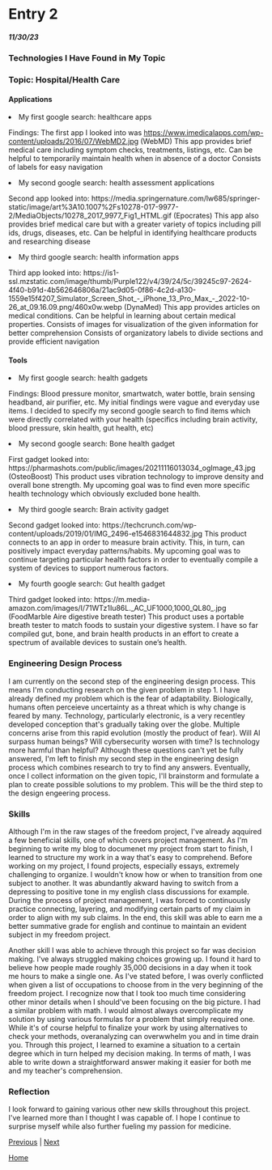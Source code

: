 # Entry 2
##### 11/30/23

### Technologies I Have Found in My Topic

### Topic: Hospital/Health Care

#### Applications

<p> <li> My first google search: healthcare apps </li> </p>

Findings: The first app I looked into was https://www.imedicalapps.com/wp-content/uploads/2016/07/WebMD2.jpg (WebMD)
This app provides brief medical care including symptom checks, treatments, listings, etc.
Can be helpful to temporarily maintain health when in absence of a doctor
Consists of labels for easy navigation
  
<p> <li> My second google search: health assessment applications </li> </p>
Second app looked into: https://media.springernature.com/lw685/springer-static/image/art%3A10.1007%2Fs10278-017-9977-2/MediaObjects/10278_2017_9977_Fig1_HTML.gif (Epocrates)
This app also provides brief medical care but with a greater variety of topics including pill ids, drugs, diseases, etc.
Can be helpful in identifying healthcare products and researching disease 

<p> <li> My third google search: health information apps </li> </p> 
Third app looked into: https://is1-ssl.mzstatic.com/image/thumb/Purple122/v4/39/24/5c/39245c97-2624-4f40-b91d-4b562646806a/21ac9d05-0f86-4c2d-a130-1559e15f4207_Simulator_Screen_Shot_-_iPhone_13_Pro_Max_-_2022-10-26_at_09.16.09.png/460x0w.webp (DynaMed)
This app provides articles on medical conditions. 
Can be helpful in learning about certain medical properties.
Consists of images for visualization of the given information for better comprehension
Consists of organizatory labels to divide sections and provide efficient navigation

#### Tools

<p> <li> My first google search: health gadgets </li> </p>
Findings: Blood pressure monitor, smartwatch, water bottle, brain sensing headband, air purifier, etc.
My initial findings were vague and everyday use items. I decided to specify my second google search to find items which were directly correlated with your health (specifics including 
brain activity, blood pressure, skin health, gut health, etc) 

<p> <li> My second google search:  Bone health gadget </li> </p> 
First gadget looked into: https://pharmashots.com/public/images/20211116013034_ogImage_43.jpg (OsteoBoost)
This product uses vibration technology to improve density and overall bone strength.  
My upcoming goal was to find even more specific health technology which obviously excluded bone health. 

<p> <li> My third google search: Brain activity gadget </li> </p> 
Second gadget looked into: https://techcrunch.com/wp-content/uploads/2019/01/IMG_2496-e1546831644832.jpg  
This product connects to an app in order to measure brain activity. This, in turn, can positively impact everyday patterns/habits.  
My upcoming goal was to continue targeting particular health factors in order to eventually compile a system of devices to support numerous factors. 
 
<p> <li> My fourth google search: Gut health gadget </li> </p>  
Third gadget looked into: https://m.media-amazon.com/images/I/71WTz1Iu86L._AC_UF1000,1000_QL80_.jpg (FoodMarble Aire digestive breath tester) 
This product uses a portable breath tester to match foods to sustain your digestive system.
I have so far compiled gut, bone, and brain health products in an effort to create a spectrum of available devices to sustain one’s health.


### Engineering Design Process
I am currently on the second step of the engineering design process. This means I'm conducting research on the given problem in step 1. I have already defined my problem which is the fear of adaptability. Biologically, humans often perceieve uncertainty as a threat which is why change is feared by many. Technology, particularly electronic, is a very recentley developed conception that's gradually taking over the globe. Multiple concerns arise from this rapid evolution (mostly the product of fear). Will AI surpass human beings? Will cybersecurity worsen with time? Is technology more harmful than helpful? Although these questions can't yet be fully answered, I'm left to finish my second step in the engineering design process which combines research to try to find any answers. Eventually, once I collect information on the given topic, I'll brainstorm and formulate a plan to create possible solutions to my problem. This will be the third step to the design engeering process.

### Skills
Although I'm in the raw stages of the freedom project, I've already aqquired a few beneficial skills, one of which covers project management. As I'm beginning to write my blog to documenet my project from start to finish, I learned to structure my work in a way that's easy to comprehend. Before working on my project, I found projects, especially essays, extremely challenging to organize. I wouldn't know how or when to transition from one subject to another. It was abundantly akward having to switch from a depressing to positive tone in my english class discussions for example. During the process of project management, I was forced to continuously practice connecting, layering, and modifying certain parts of my claim in order to align with my sub claims. In the end, this skill was able to earn me a better summative grade for english and continue to maintain an evident subject in my freedom project.

Another skill I was able to achieve through this project so far was decision making. I've always struggled making choices growing up. I found it hard to believe how people made roughly 35,000 decisions in a day when it took me hours to make a single one. As I've stated before, I was overly conflicted when given a list of occupations to choose from in the very beginning of the freedom project. I recognize now that I took too much time considering other minor details when I should've been focusing on the big picture. I had a similar problem with math. I would almost always overcomplicate my solution by using various formulas for a problem that simply required one. While it's of course helpful to finalize your work by using alternatives to check your methods, overanalyzing can overwwhelm you and in time drain you. Through this project, I learned to examine a situation to a certain degree which in turn helped my decision making. In terms of math, I was able to write down a straightforward answer making it easier for both me and my teacher's comprehension.

### Reflection
I look forward to gaining various other new skills throughout this project. I've learned more than I thought I was capable of. I hope I continue to surprise myself while also further fueling my passion for medicine.

[Previous](entry01.md) | [Next](entry03.md)

[Home](../README.md)
